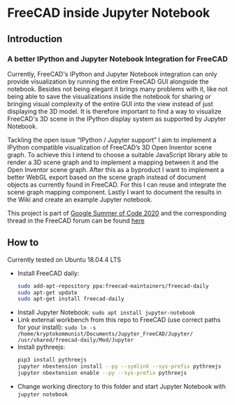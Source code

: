 # FreeCAD inside Jupyter Notebook
## Introduction
### A better IPython and Jupyter Notebook Integration for FreeCAD

Currently, FreeCAD's IPython and Jupyter Notebook integration can only provide visualization by running the entire FreeCAD GUI alongside the notebook. Besides not being elegant it brings many problems with it, like not being able to save the visualizations inside the notebook for sharing or bringing visual complexity of the entire GUI into the view instead of just displaying the 3D model. It is therefore important to find a way to visualize FreeCAD's 3D scene in the IPython display system as supported by Jupyter Notebook.

Tackling the open issue “IPython / Jupyter support” I aim to implement a IPython compatible visualization of FreeCAD’s 3D Open Inventor scene graph. To achieve this I intend to choose a suitable JavaScript library able to render a 3D scene graph and to implement a mapping between it and the Open Inventor scene graph. After this as a byproduct I want to implement a better WebGL export based on the scene graph instead of document objects as currently found in FreeCAD. For this I can reuse and integrate the scene graph mapping component. Lastly I want to document the results in the Wiki and create an example Jupyter notebook.

This project is part of [Google Summer of Code 2020](https://summerofcode.withgoogle.com/projects/#6095514577141760) and the corresponding thread in the FreeCAD forum can be found [here](https://forum.freecadweb.org/viewtopic.php?f=8&t=46039)

## How to

Currently tested on Ubuntu 18.04.4 LTS

  - Install FreeCAD daily:
    ```bash
    sudo add-apt-repository ppa:freecad-maintainers/freecad-daily
    sudo apt-get update
    sudo apt-get install freecad-daily
    ``` 
 - Install Jupyter Notebook: `sudo apt install jupyter-notebook`
 - Link external workbench from this repo to FreeCAD (use correct paths for your install): `sudo ln -s /home/kryptokommunist/Documents/Jupyter_FreeCAD/Jupyter/ /usr/shared/freecad-daily/Mod/Jupyter`
 - Install pythreejs:
    ```bash
    pip3 install pythreejs
    jupyter nbextension install --py --symlink --sys-prefix pythreejs
    jupyter nbextension enable --py --sys-prefix pythreejs
    ```
 - Change working directory to this folder and start Jupyter Notebook with `jupyter notebook`
